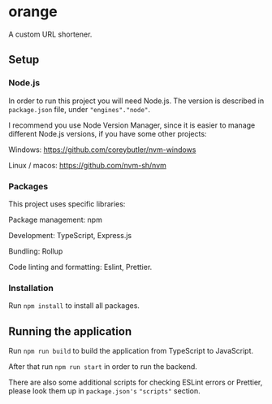 # orange

A custom URL shortener.

## Setup

### Node.js

In order to run this project you will need Node.js. The version is described in `package.json` file, 
under `"engines"."node"`.

I recommend you use Node Version Manager, since it is easier to manage different Node.js versions, 
if you have some other projects:

Windows: https://github.com/coreybutler/nvm-windows

Linux / macos: https://github.com/nvm-sh/nvm

### Packages

This project uses specific libraries:

Package management: npm

Development: TypeScript, Express.js

Bundling: Rollup

Code linting and formatting: Eslint, Prettier.

### Installation

Run `npm install` to install all packages.

## Running the application

Run `npm run build` to build the application from TypeScript to JavaScript.

After that run `npm run start` in order to run the backend.

There are also some additional scripts for checking ESLint errors or Prettier, please look them up
in `package.json's` `"scripts"` section. 
